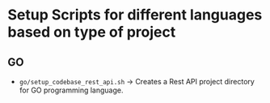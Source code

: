 # Setup Scripts for different languages based on type of project

## GO
- `go/setup_codebase_rest_api.sh` -> Creates a Rest API project directory for GO programming language.
